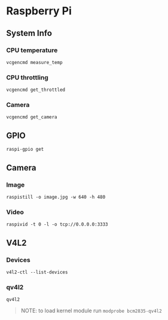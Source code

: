 # Raspberry Pi

## System Info

### CPU temperature

`vcgencmd measure_temp`

### CPU throttling

`vcgencmd get_throttled`

### Camera

`vcgencmd get_camera`

## GPIO

`raspi-gpio get`

## Camera

### Image

`raspistill -o image.jpg -w 640 -h 480`

### Video

`raspivid -t 0 -l -o tcp://0.0.0.0:3333`

## V4L2

### Devices

`v4l2-ctl --list-devices`

### qv4l2

`qv4l2`
> NOTE: to load kernel module run `modprobe bcm2835-qv4l2` 
